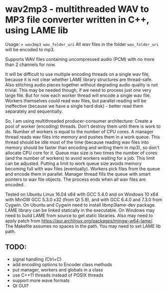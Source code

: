 wav2mp3 - multithreaded WAV to MP3 file converter written in C++, using LAME lib
================================================================================

Usage:
`> wav2mp3 wav_folder_uri`
All wav files in the folder `wav_folder_uri` will be encoded to mp3.

Supports WAV files containing uncompressed audio (PCM) with no more than 2
channels for now.

It will be difficult to use multiple encoding threads on a single wav file,
because it is not clear whether LAME library structures are thread-safe. Also
stitching audio pieces together without degrading audio quality is not trivial.
This may be needed though, if we need to process just one very large file.
But for now each worker thread will encode a single wav file.
Workers themselves could read wav files, but parallel reading will be
ineffective (because we have a single hard disk) - better read them separately
and sequentially.

So, I am using multithreaded producer-consumer architecture:
Create a pool of worker (encoding) threads. Don't destroy them until there is
work to do. Number of workers is equal to the number of CPU cores.
A manager thread reads wav files into memory and pushes them in a work queue.
This thread should be idle most of the time (because reading wav files into
memory should be faster than encoding and writing them in mp3), so don't
allocate CPU core for it. Queue max size is two times the number of cores
(and the number of workers) to avoid workers waiting for a job. This limit
can be adjusted. Putting a limit to work queue size avoids memory becoming
full with wav files (eventually). Workers pick files from the queue and
encode them in parallel. Manager thread fills the queue with smart pointers to
wav file objects. The process ends when all wav files are encoded.

Tested on Ubuntu Linux 16.04 x64 with GCC 5.4.0 and on Windows 10 x64 with
MinGW GCC 5.3.0 x32 (from Qt 5.9), and with GCC 6.4.0 and 7.3.0 from Cygwin.
On Ubuntu and Cygwin need to install libmp3lame-dev package. LAME library can
be linked statically in the executable. On Windows may need to build LAME
from source to get static libraries. Also may need to apply patch from
https://aur.archlinux.org/packages/mingw-w64-lame/.
The Makefile assumes no spaces in the path. You may need to set LAME lib path.


TODO:
----
- signal handling (Ctrl+C)
- add encoding options to Encoder class methods
- put manager, workers and globals in a class
- use C++11 threads instead of POSIX threads
- support more wave formats
- Qt GUI?
